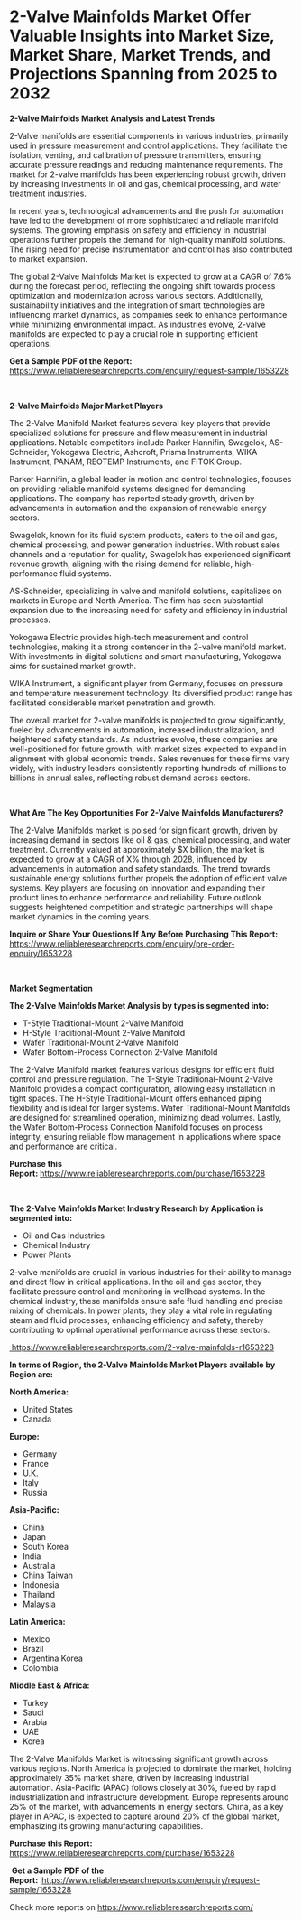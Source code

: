 <p><h1>2-Valve Mainfolds Market Offer Valuable Insights into Market Size, Market Share, Market Trends, and Projections Spanning from 2025 to 2032</h1></p><p><strong>2-Valve Mainfolds Market Analysis and Latest Trends</strong></p>
<p><p>2-Valve manifolds are essential components in various industries, primarily used in pressure measurement and control applications. They facilitate the isolation, venting, and calibration of pressure transmitters, ensuring accurate pressure readings and reducing maintenance requirements. The market for 2-valve manifolds has been experiencing robust growth, driven by increasing investments in oil and gas, chemical processing, and water treatment industries.</p><p>In recent years, technological advancements and the push for automation have led to the development of more sophisticated and reliable manifold systems. The growing emphasis on safety and efficiency in industrial operations further propels the demand for high-quality manifold solutions. The rising need for precise instrumentation and control has also contributed to market expansion.</p><p>The global 2-Valve Mainfolds Market is expected to grow at a CAGR of 7.6% during the forecast period, reflecting the ongoing shift towards process optimization and modernization across various sectors. Additionally, sustainability initiatives and the integration of smart technologies are influencing market dynamics, as companies seek to enhance performance while minimizing environmental impact. As industries evolve, 2-valve manifolds are expected to play a crucial role in supporting efficient operations.</p></p>
<p><strong>Get a Sample PDF of the Report:&nbsp;</strong> <a href="https://www.reliableresearchreports.com/enquiry/request-sample/1653228?utm_campaign=2667&utm_medium=2&utm_source=Github&utm_content=ia&utm_term=27022025&utm_id=2-valve-mainfolds">https://www.reliableresearchreports.com/enquiry/request-sample/1653228</a></p>
<p>&nbsp;</p>
<p><strong>2-Valve Mainfolds Major Market Players</strong></p>
<p><p>The 2-Valve Manifold Market features several key players that provide specialized solutions for pressure and flow measurement in industrial applications. Notable competitors include Parker Hannifin, Swagelok, AS-Schneider, Yokogawa Electric, Ashcroft, Prisma Instruments, WIKA Instrument, PANAM, REOTEMP Instruments, and FITOK Group.</p><p>Parker Hannifin, a global leader in motion and control technologies, focuses on providing reliable manifold systems designed for demanding applications. The company has reported steady growth, driven by advancements in automation and the expansion of renewable energy sectors. </p><p>Swagelok, known for its fluid system products, caters to the oil and gas, chemical processing, and power generation industries. With robust sales channels and a reputation for quality, Swagelok has experienced significant revenue growth, aligning with the rising demand for reliable, high-performance fluid systems.</p><p>AS-Schneider, specializing in valve and manifold solutions, capitalizes on markets in Europe and North America. The firm has seen substantial expansion due to the increasing need for safety and efficiency in industrial processes. </p><p>Yokogawa Electric provides high-tech measurement and control technologies, making it a strong contender in the 2-valve manifold market. With investments in digital solutions and smart manufacturing, Yokogawa aims for sustained market growth.</p><p>WIKA Instrument, a significant player from Germany, focuses on pressure and temperature measurement technology. Its diversified product range has facilitated considerable market penetration and growth.</p><p>The overall market for 2-valve manifolds is projected to grow significantly, fueled by advancements in automation, increased industrialization, and heightened safety standards. As industries evolve, these companies are well-positioned for future growth, with market sizes expected to expand in alignment with global economic trends. Sales revenues for these firms vary widely, with industry leaders consistently reporting hundreds of millions to billions in annual sales, reflecting robust demand across sectors.</p></p>
<p>&nbsp;</p>
<p><strong>What Are The Key Opportunities For 2-Valve Mainfolds Manufacturers?</strong></p>
<p><p>The 2-Valve Manifolds market is poised for significant growth, driven by increasing demand in sectors like oil & gas, chemical processing, and water treatment. Currently valued at approximately $X billion, the market is expected to grow at a CAGR of X% through 2028, influenced by advancements in automation and safety standards. The trend towards sustainable energy solutions further propels the adoption of efficient valve systems. Key players are focusing on innovation and expanding their product lines to enhance performance and reliability. Future outlook suggests heightened competition and strategic partnerships will shape market dynamics in the coming years.</p></p>
<p><strong>Inquire or Share Your Questions If Any Before Purchasing This Report:</strong> <a href="https://www.reliableresearchreports.com/enquiry/pre-order-enquiry/1653228?utm_campaign=2667&utm_medium=2&utm_source=Github&utm_content=ia&utm_term=27022025&utm_id=2-valve-mainfolds">https://www.reliableresearchreports.com/enquiry/pre-order-enquiry/1653228</a></p>
<p>&nbsp;</p>
<p><strong>Market Segmentation</strong></p>
<p><strong>The 2-Valve Mainfolds Market Analysis by types is segmented into:</strong></p>
<p><ul><li>T-Style Traditional-Mount 2-Valve Manifold</li><li>H-Style Traditional-Mount 2-Valve Manifold</li><li>Wafer Traditional-Mount 2-Valve Manifold</li><li>Wafer Bottom-Process Connection 2-Valve Manifold</li></ul></p>
<p><p>The 2-Valve Manifold market features various designs for efficient fluid control and pressure regulation. The T-Style Traditional-Mount 2-Valve Manifold provides a compact configuration, allowing easy installation in tight spaces. The H-Style Traditional-Mount offers enhanced piping flexibility and is ideal for larger systems. Wafer Traditional-Mount Manifolds are designed for streamlined operation, minimizing dead volumes. Lastly, the Wafer Bottom-Process Connection Manifold focuses on process integrity, ensuring reliable flow management in applications where space and performance are critical.</p></p>
<p><strong>Purchase this Report:&nbsp;</strong><a href="https://www.reliableresearchreports.com/purchase/1653228?utm_campaign=2667&utm_medium=2&utm_source=Github&utm_content=ia&utm_term=27022025&utm_id=2-valve-mainfolds">https://www.reliableresearchreports.com/purchase/1653228</a></p>
<p>&nbsp;</p>
<p><strong>The 2-Valve Mainfolds Market Industry Research by Application is segmented into:</strong></p>
<p><ul><li>Oil and Gas Industries</li><li>Chemical Industry</li><li>Power Plants</li></ul></p>
<p><p>2-valve manifolds are crucial in various industries for their ability to manage and direct flow in critical applications. In the oil and gas sector, they facilitate pressure control and monitoring in wellhead systems. In the chemical industry, these manifolds ensure safe fluid handling and precise mixing of chemicals. In power plants, they play a vital role in regulating steam and fluid processes, enhancing efficiency and safety, thereby contributing to optimal operational performance across these sectors.</p></p>
<p><a href="https://www.reliableresearchreports.com/2-valve-mainfolds-r1653228?utm_campaign=2667&utm_medium=2&utm_source=Github&utm_content=ia&utm_term=27022025&utm_id=2-valve-mainfolds">&nbsp;https://www.reliableresearchreports.com/2-valve-mainfolds-r1653228</a></p>
<p><strong>In terms of Region, the 2-Valve Mainfolds Market Players available by Region are:</strong></p>
<p>
    <p> <strong> North America: </strong>
        <ul>
            <li>United States</li>
            <li>Canada</li>
        </ul>
        </p> 
    <p> <strong> Europe: </strong>
        <ul>
            <li>Germany</li>
            <li>France</li>
            <li>U.K.</li>
            <li>Italy</li>
            <li>Russia</li>
        </ul>
        </p> 
    <p> <strong> Asia-Pacific: </strong>
        <ul>
            <li>China</li>
            <li>Japan</li>
            <li>South Korea</li>
            <li>India</li>
            <li>Australia</li>
            <li>China Taiwan</li>
            <li>Indonesia</li>
            <li>Thailand</li>
            <li>Malaysia</li>
        </ul>
        </p> 
    <p> <strong> Latin America: </strong>
        <ul>
            <li>Mexico</li>
            <li>Brazil</li>
            <li>Argentina Korea</li>
            <li>Colombia</li>
        </ul>
        </p> 
    <p> <strong> Middle East & Africa: </strong>
        <ul>
            <li>Turkey</li>
            <li>Saudi</li>
            <li>Arabia</li>
            <li>UAE</li>
            <li>Korea</li>
        </ul>
    </p>
    </p>
<p><p>The 2-Valve Manifolds Market is witnessing significant growth across various regions. North America is projected to dominate the market, holding approximately 35% market share, driven by increasing industrial automation. Asia-Pacific (APAC) follows closely at 30%, fueled by rapid industrialization and infrastructure development. Europe represents around 25% of the market, with advancements in energy sectors. China, as a key player in APAC, is expected to capture around 20% of the global market, emphasizing its growing manufacturing capabilities.</p></p>
<p><strong>Purchase this Report: </strong><a href="https://www.reliableresearchreports.com/purchase/1653228?utm_campaign=2667&utm_medium=2&utm_source=Github&utm_content=ia&utm_term=27022025&utm_id=2-valve-mainfolds">https://www.reliableresearchreports.com/purchase/1653228</a></p>
<p>&nbsp;<strong>Get a Sample PDF of the Report:&nbsp;&nbsp;</strong><a href="https://www.reliableresearchreports.com/enquiry/request-sample/1653228?utm_campaign=2667&utm_medium=2&utm_source=Github&utm_content=ia&utm_term=27022025&utm_id=2-valve-mainfolds">https://www.reliableresearchreports.com/enquiry/request-sample/1653228</a></p>
<p><strong></strong></p>
<p>Check more reports on <a href="https://www.reliableresearchreports.com/?utm_campaign=2667&utm_medium=2&utm_source=Github&utm_content=ia&utm_term=27022025&utm_id=2-valve-mainfolds">https://www.reliableresearchreports.com/</a></p>